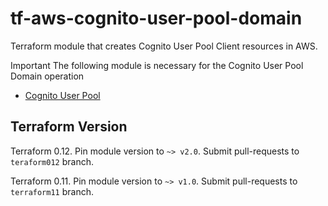 # tf-aws-cognito-user-pool-domain

Terraform module that creates Cognito User Pool Client resources in AWS.

Important
  The following module is necessary for the Cognito User Pool Domain operation

* [Cognito User Pool](https://registry.terraform.io/modules/corpit-consulting-public/cognito-user-pool/aws/0.1.0)
  
## Terraform Version

Terraform 0.12. Pin module version to `~> v2.0`. Submit pull-requests to `teraform012` branch.

Terraform 0.11. Pin module version to `~> v1.0`. Submit pull-requests to `terraform11` branch.
